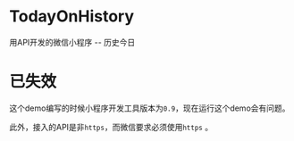 # TodayOnHistory
用API开发的微信小程序 -- 历史今日

# 已失效
这个demo编写的时候小程序开发工具版本为`0.9`，现在运行这个demo会有问题。

此外，接入的API是非`https`，而微信要求必须使用`https` 。
